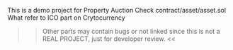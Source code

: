 This is a demo project for Property Auction
Check contract/asset/asset.sol
What refer to ICO part on Crytocurrency

>> Other parts may contain bugs or not linked since this is not a REAL PROJECT, just for developer review. <<
